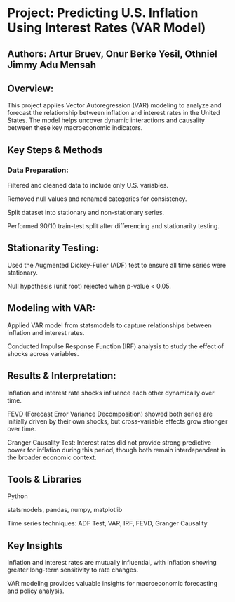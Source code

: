 # Project: Predicting U.S. Inflation Using Interest Rates (VAR Model)

## Authors: Artur Bruev, Onur Berke Yesil, Othniel Jimmy Adu Mensah

## Overview:
This project applies Vector Autoregression (VAR) modeling to analyze and forecast the relationship between inflation and interest rates in the United States. The model helps uncover dynamic interactions and causality between these key macroeconomic indicators.

## Key Steps & Methods

### Data Preparation:

Filtered and cleaned data to include only U.S. variables.

Removed null values and renamed categories for consistency.

Split dataset into stationary and non-stationary series.

Performed 90/10 train-test split after differencing and stationarity testing.

## Stationarity Testing:

Used the Augmented Dickey-Fuller (ADF) test to ensure all time series were stationary.

Null hypothesis (unit root) rejected when p-value < 0.05.

## Modeling with VAR:

Applied VAR model from statsmodels to capture relationships between inflation and interest rates.

Conducted Impulse Response Function (IRF) analysis to study the effect of shocks across variables.

## Results & Interpretation:

Inflation and interest rate shocks influence each other dynamically over time.

FEVD (Forecast Error Variance Decomposition) showed both series are initially driven by their own shocks, but cross-variable effects grow stronger over time.

Granger Causality Test: Interest rates did not provide strong predictive power for inflation during this period, though both remain interdependent in the broader economic context.

## Tools & Libraries

Python

statsmodels, pandas, numpy, matplotlib

Time series techniques: ADF Test, VAR, IRF, FEVD, Granger Causality

## Key Insights

Inflation and interest rates are mutually influential, with inflation showing greater long-term sensitivity to rate changes.

VAR modeling provides valuable insights for macroeconomic forecasting and policy analysis.
